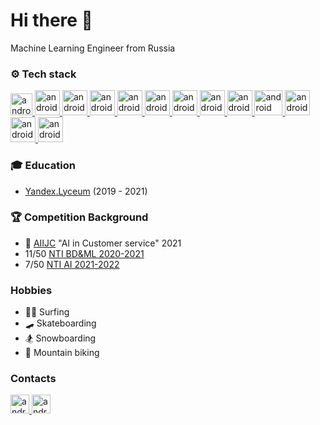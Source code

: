 # Hi there 👋
Machine Learning Engineer from Russia

### ⚙️ Tech stack
<p align="left"> 
  <a href="https://www.python.org" target="_blank"> 
    <img src="https://upload.wikimedia.org/wikipedia/commons/thumb/c/c3/Python-logo-notext.svg/1200px-Python-logo-notext.svg.png" alt="android" width="35" height="35"/>
  </a>
  
  <a href="https://pytorch.org" target="_blank"> 
    <img src="https://pytorch.org/assets/images/pytorch-logo.png" alt="android" width="40" height="40"/>
  </a>
  
  <a href="https://keras.io" target="_blank"> 
    <img src="https://upload.wikimedia.org/wikipedia/commons/thumb/a/ae/Keras_logo.svg/1200px-Keras_logo.svg.png" alt="android" width="40" height="40"/>
  </a>
  
  <a href="https://www.tensorflow.org" target="_blank"> 
    <img src="https://upload.wikimedia.org/wikipedia/commons/thumb/2/2d/Tensorflow_logo.svg/1200px-Tensorflow_logo.svg.png" alt="android" width="40" height="40"/>
  </a>
  
  <a href="https://huggingface.co" target="_blank"> 
    <img src="https://uptime-storage.s3.amazonaws.com/logos/d32f5c39b694f3e64d29fc2c9b988cdd.png" alt="android" width="40" height="40"/>
  </a>
  
  <a href="https://www.djangoproject.com" target="_blank"> 
      <img src="https://cdn.worldvectorlogo.com/logos/django.svg" alt="android" width="40" height="40"/>
  </a>

  <a href="https://www.sqlite.org/index.html" target="_blank"> 
    <img src="https://upload.wikimedia.org/wikipedia/commons/thumb/3/38/HTML5_Badge.svg/2048px-HTML5_Badge.svg.png" alt="android" width="40" height="40"/>
  </a>

  <a href="https://www.sqlite.org/index.html" target="_blank"> 
    <img src="https://upload.wikimedia.org/wikipedia/commons/thumb/6/62/CSS3_logo.svg/2048px-CSS3_logo.svg.png" alt="android" width="40" height="40"/>
  </a>
  
  <a href="https://www.postgresql.org" target="_blank"> 
    <img src="https://upload.wikimedia.org/wikipedia/commons/thumb/2/29/Postgresql_elephant.svg/1200px-Postgresql_elephant.svg.png" alt="android" width="40" height="40"/>
  </a>
  
  <a href="https://www.docker.com" target="_blank"> 
    <img src="https://www.docker.com/sites/default/files/d8/2019-07/Moby-logo.png" alt="android" width="45" height="40"/>
  </a>
  
  <a href="https://ru.wikipedia.org/wiki/Bash" target="_blank"> 
    <img src="https://upload.wikimedia.org/wikipedia/commons/thumb/4/4b/Bash_Logo_Colored.svg/1200px-Bash_Logo_Colored.svg.png" alt="android" width="40" height="40"/>
  </a>
  
  <a href="https://git-scm.com/doc" target="_blank"> 
    <img src="https://git-scm.com/images/logos/logomark-orange@2x.png" alt="android" width="40" height="40"/>
  </a>
  
  <a href="https://ru.wikipedia.org/wiki/C%2B%2B" target="_blank"> 
    <img src="https://shwanoff.ru/wp-content/uploads/2018/06/c-plus-plus-logo.png" alt="android" width="40" height="40"/>
  </a>
</p>

### 🎓 Education
* [Yandex.Lyceum](https://yandexlyceum.ru) (2019 - 2021)

### 🏆 Competition Background
* 🥇 [AIIJC](https://aiijc.com/ru/) "AI in Customer service" 2021
* 11/50 [NTI BD&ML 2020-2021](https://ntcontest.ru/tracks/nto-school/proekt-po-iskusstvennomu-intellektu/bolshie-dannye-i-mashinnoe-obuchenie/)
* 7/50 [NTI AI 2021-2022](https://ntcontest.ru/tracks/nto-school/proekt-po-iskusstvennomu-intellektu/iskusstvennyy-intellekt/)

### Hobbies
* 🏄‍♂️ Surfing
* 🛹 Skateboarding
* 🏂 Snowboarding
* 🚴 Mountain biking

### Contacts
<p align="left"> 
  <a href="https://t.me/semeka13" target="_blank"> 
    <img src="https://upload.wikimedia.org/wikipedia/commons/thumb/8/82/Telegram_logo.svg/1024px-Telegram_logo.svg.png" alt="android" width="30" height="30"/> 
  </a>
  <a href="https://www.instagram.com/semeka_13/" target="_blank"> 
    <img src="https://upload.wikimedia.org/wikipedia/commons/thumb/e/e7/Instagram_logo_2016.svg/800px-Instagram_logo_2016.svg.png" alt="android" width="30" height="30"/> 
  </a>
  
</p>


